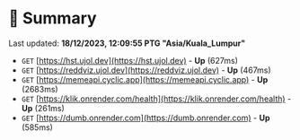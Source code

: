 # 📖 Summary
Last updated: **18/12/2023, 12:09:55 PTG "Asia/Kuala_Lumpur"**

- `GET` [https://hst.ujol.dev](https://hst.ujol.dev) - **Up** (627ms)
- `GET` [https://reddviz.ujol.dev](https://reddviz.ujol.dev) - **Up** (467ms)
- `GET` [https://memeapi.cyclic.app](https://memeapi.cyclic.app) - **Up** (2683ms)
- `GET` [https://klik.onrender.com/health](https://klik.onrender.com/health) - **Up** (261ms)
- `GET` [https://dumb.onrender.com](https://dumb.onrender.com) - **Up** (585ms)
